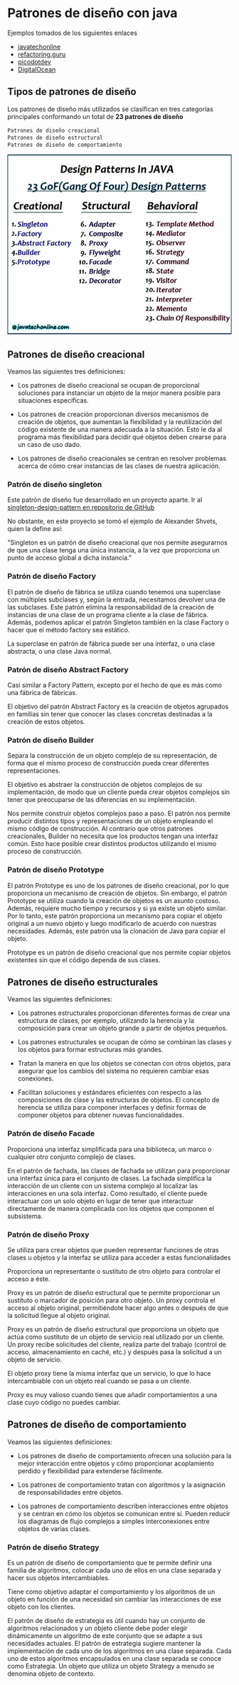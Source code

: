 # Patrones de diseño con java
Ejemplos tomados de los siguientes enlaces
- [javatechonline](https://javatechonline.com/java-design-patterns-java)
- [refactoring.guru](https://refactoring.guru/es/design-patterns/java)
- [picodotdev](https://picodotdev.github.io/blog-bitix/2015/09/ejemplo-del-patron-de-diseno-builder/)
- [DigitalOcean](https://www.digitalocean.com/community/tutorials/java-singleton-design-pattern-best-practices-examples)


## Tipos de patrones de diseño
Los patrones de diseño más utilizados se clasifican en tres categorías principales
conformando un total de **23 patrones de diseño**

```
Patrones de diseño creacional
Patrones de diseño estructural
Patrones de diseño de comportamiento
```

![](JavaDesingPatterns.jpg)

## Patrones de diseño creacional
Veamos las siguientes tres definiciones:

- Los patrones de diseño creacional se ocupan de proporcional soluciones para
  instanciar un objeto de la mejor manera posible para situaciones específicas.


- Los patrones de creación proporcionan diversos mecanismos de creación de objetos, 
  que aumentan la flexibilidad y la reutilización del código existente de una manera 
  adecuada a la situación. Esto le da al programa más flexibilidad para decidir qué 
  objetos deben crearse para un caso de uso dado.


- Los patrones de diseño creacionales se centran en resolver problemas acerca de cómo 
  crear instancias de las clases de nuestra aplicación.

### Patrón de diseño singleton
Este patrón de diseño fue desarrollado en un proyecto aparte. Ir al 
[singleton-design-pattern en repositorio de GitHub](https://github.com/magadiflo/singleton-design-pattern)

No obstante, en este proyecto se tomó el ejemplo de Alexander Shvets, quien la define así: 

"Singleton es un patrón de diseño creacional que nos permite asegurarnos de que una clase tenga
una única instancia, a la vez que proporciona un punto de acceso global a dicha instancia."

### Patrón de diseño Factory
El patrón de diseño de fábrica se utiliza cuando tenemos una superclase con múltiples 
subclases y, según la entrada, necesitamos devolver una de las subclases. 
Este patrón elimina la responsabilidad de la creación de instancias de una clase de un 
programa cliente a la clase de fábrica. Además, podemos aplicar el patrón Singleton también 
en la clase Factory o hacer que el método factory sea estático.

La superclase en patrón de fábrica puede ser una interfaz, o una clase abstracta, 
o una clase Java normal.

### Patrón de diseño Abstract Factory
Casi similar a Factory Pattern, excepto por el hecho de que es más como una fábrica de fábricas.

El objetivo del patrón Abstract Factory es la creación de objetos agrupados en familias
sin tener que conocer las clases concretas destinadas a la creación de estos objetos.

### Patrón de diseño Builder
Separa la construcción de un objeto complejo de su representación, de forma que el mismo proceso
de construcción pueda crear diferentes representaciones.

El objetivo es abstraer la construcción de objetos complejos de su implementación, de modo que un cliente
pueda crear objetos complejos sin tener que preocuparse de las diferencias en su implementación.

Nos permite construir objetos complejos paso a paso. El patrón nos permite producir distintos tipos y 
representaciones de un objeto empleando el mismo código de construcción.
Al contrario que otros patrones creacionales, Builder no necesita  que los productos tengan una interfaz
común. Esto hace posible crear distintos productos utilizando el mismo proceso de construcción.

### Patrón de diseño Prototype
El patrón Prototype es uno de los patrones de diseño creacional, por lo que proporciona un mecanismo de 
creación de objetos. Sin embargo, el patrón Prototype se utiliza cuando la creación de objetos es un 
asunto costoso. Además, requiere mucho tiempo y recursos y si ya existe un objeto similar. 
Por lo tanto, este patrón proporciona un mecanismo para copiar el objeto original a un nuevo objeto y 
luego modificarlo de acuerdo con nuestras necesidades. Además, este patrón usa la clonación de 
Java para copiar el objeto.

Prototype es un patrón de diseño creacional que nos permite copiar objetos existentes sin que el código
dependa de sus clases.

## Patrones de diseño estructurales
Veamos las siguientes definiciones:

- Los patrones estructurales proporcionan diferentes formas de crear una estructura de clases,
  por ejemplo, utilizando la herencia y la composición para crear un objeto grande a partir de objetos pequeños.

- Los patrones estructurales se ocupan de cómo se combinan las clases y los objetos para formar estructuras
  más grandes.

- Tratan la manera en que los objetos se conectan con otros objetos, para asegurar que los cambios del sistema 
  no requieren cambiar esas conexiones.

- Facilitan soluciones y estándares eficientes con respecto a las composiciones de clase y las estructuras de 
  objetos. El concepto de herencia se utiliza para componer interfaces y definir formas de componer objetos 
  para obtener nuevas funcionalidades.

### Patrón de diseño Facade
Proporciona una interfaz simplificada para una biblioteca, un marco o cualquier otro conjunto complejo de clases.

En el patrón de fachada, las clases de fachada se utilizan para proporcionar una interfaz única para el conjunto 
de clases. La fachada simplifica la interacción de un cliente con un sistema complejo al localizar las interacciones 
en una sola interfaz. Como resultado, el cliente puede interactuar con un solo objeto en lugar de tener que 
interactuar directamente de manera complicada con los objetos que componen el subsistema.

### Patrón de diseño Proxy
Se utiliza para crear objetos que pueden representar funciones de otras clases u objetos y la interfaz se 
utiliza para acceder a estas funcionalidades

Proporciona un representante o sustituto de otro objeto para controlar el acceso a éste.

Proxy es un patrón de diseño estructural que te permite proporcionar un sustituto o marcador de posición para
otro objeto. Un proxy controla el acceso al objeto original, permitiéndote hacer algo antes o después de que
la solicitud llegue al objeto original.

Proxy es un patrón de diseño estructural que proporciona un objeto que actúa como sustituto de un objeto de 
servicio real utilizado por un cliente. Un proxy recibe solicitudes del cliente, realiza parte del trabajo 
(control de acceso, almacenamiento en caché, etc.) y después pasa la solicitud a un objeto de servicio.

El objeto proxy tiene la misma interfaz que un servicio, lo que lo hace intercambiable con un objeto real 
cuando se pasa a un cliente.

Proxy es muy valioso cuando tienes que añadir comportamientos a una clase cuyo código no puedes cambiar.

## Patrones de diseño de comportamiento
Veamos las siguientes definiciones:

- Los patrones de diseño de comportamiento ofrecen una solución para la mejor interacción entre objetos y 
  cómo proporcionar acoplamiento perdido y flexibilidad para extenderse fácilmente.

- Los patrones de comportamiento tratan con algoritmos y la asignación de responsabilidades entre objetos.

- Los patrones de comportamiento describen interacciones entre objetos y se centran en cómo los objetos se 
  comunican entre sí. Pueden reducir los diagramas de flujo complejos a simples interconexiones entre objetos 
  de varias clases.

### Patrón de diseño Strategy
Es un patrón de diseño de comportamiento que te permite definir una familia de algoritmos, colocar cada uno 
de ellos en una clase separada y hacer sus objetos intercambiables.

Tiene como objetivo adaptar el comportamiento y los algoritmos de un objeto en función de una necesidad
sin cambiar las interacciones de ese objeto con los clientes.

El patrón de diseño de estrategia es útil cuando hay un conjunto de algoritmos relacionados y un objeto 
cliente debe poder elegir dinámicamente un algoritmo de este conjunto que se adapte a sus necesidades actuales. 
El patrón de estrategia sugiere mantener la implementación de cada uno de los algoritmos en una clase separada. 
Cada uno de estos algoritmos encapsulados en una clase separada se conoce como Estrategia. 
Un objeto que utiliza un objeto Strategy a menudo se denomina objeto de contexto.